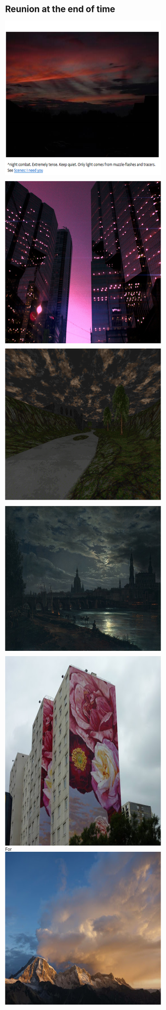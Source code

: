 # Reunion at the end of time

<img src="../resources/c93ad48632b9f77e8bcf6c48edec36dd.png" alt="reunion at the end of time.JPG  ^night combat. Extremely tense. Keep quiet. Only light comes from muzzle-flashes and tracers. See ﷟HYPERLINK &quot;onenote:#Scene%20%22I%20need%20you.%22&amp;section-id={525A769D-3500-4381-ACDA-3FAEF70A018F}&amp;page-id={FD1EFC0A-5D2A-4311-AF89-B9AB39620BD0}&amp;end&amp;base-path=https://d.docs.live.net/8abfb947225be949/Documents/Will's%20Notebook/Song%20of%20Sophia.one&quot;Scenes: I need you" width="618" height="499" class="jop-noMdConv">  <img src="../resources/1e5e94db9ee0efcbabf3815f5a38dc5b.jpeg" alt width="698" height="523" class="jop-noMdConv">

<img src="../resources/7ffce6c8f924ba5ab3423c529dacd331.png" alt width="813" height="488" class="jop-noMdConv">  <img src="../resources/69f5153f444291fb914f46796a7e4502.jpeg" alt width="787" height="467" class="jop-noMdConv">

<img src="../resources/dc5520b69bf23f31d8379f1fd7139ae2.png" alt width="815" height="611" class="jop-noMdConv"> For <img src="../resources/60b781ec10cf68566bba62b115022af9.png" alt width="740" height="493" class="jop-noMdConv">
